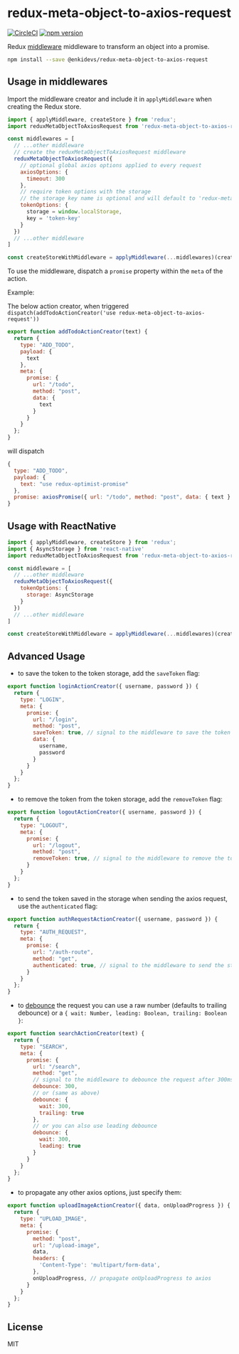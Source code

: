 redux-meta-object-to-axios-request
=============

[![CircleCI](https://circleci.com/gh/enkidevs/redux-meta-object-to-axios-request.svg?style=svg)](https://circleci.com/gh/enkidevs/redux-meta-object-to-axios-request)
[![npm version](https://img.shields.io/npm/v/@enkidevs/redux-meta-object-to-axios-request.svg?style=flat-square)](https://www.npmjs.com/package/@enkidevs/redux-meta-object-to-axios-request)

Redux [middleware](http://rackt.github.io/redux/docs/advanced/Middleware.html) middleware to transform an object into a promise.

```bash
npm install --save @enkidevs/redux-meta-object-to-axios-request
```

## Usage in middlewares

Import the middleware creator and include it in `applyMiddleware` when creating the Redux store.

```js
import { applyMiddleware, createStore } from 'redux';
import reduxMetaObjectToAxiosRequest from 'redux-meta-object-to-axios-request';

const middlewares = [
  // ...other middleware
  // create the reduxMetaObjectToAxiosRequest middleware
  reduxMetaObjectToAxiosRequest({
    // optional global axios options applied to every request
    axiosOptions: {
      timeout: 300
    },
    // require token options with the storage
    // the storage key name is optional and will default to 'redux-meta-object-to-axios-request-token-key'
    tokenOptions: {
      storage = window.localStorage,
      key = 'token-key'
    }
  })
  // ...other middleware
]

const createStoreWithMiddleware = applyMiddleware(...middlewares)(createStore);
```

To use the middleware, dispatch a `promise` property within the `meta` of the action.

Example:

The below action creator, when triggered `dispatch(addTodoActionCreator('use redux-meta-object-to-axios-request'))`

```js
export function addTodoActionCreator(text) {
  return {
    type: "ADD_TODO",
    payload: {
      text
    },
    meta: {
      promise: {
        url: "/todo",
        method: "post",
        data: {
          text
        }
      }
    }
  };
}
```

will dispatch

```js
{
  type: "ADD_TODO",
  payload: {
    text: "use redux-optimist-promise"
  },
  promise: axiosPromise({ url: "/todo", method: "post", data: { text } })
}
```

## Usage with ReactNative

```js
import { applyMiddleware, createStore } from 'redux';
import { AsyncStorage } from 'react-native'
import reduxMetaObjectToAxiosRequest from 'redux-meta-object-to-axios-request';

const middleware = [
  // ...other middleware
  reduxMetaObjectToAxiosRequest({
    tokenOptions: {
      storage: AsyncStorage
    }
  })
  // ...other middleware
]

const createStoreWithMiddleware = applyMiddleware(...middlewares)(createStore);
```

## Advanced Usage

- to save the token to the token storage, add the `saveToken` flag:

```js
export function loginActionCreator({ username, password }) {
  return {
    type: "LOGIN",
    meta: {
      promise: {
        url: "/login",
        method: "post",
        saveToken: true, // signal to the middleware to save the token in the storage
        data: {
          username,
          password
        }
      }
    }
  };
}
```

- to remove the token from the token storage, add the `removeToken` flag:

```js
export function logoutActionCreator({ username, password }) {
  return {
    type: "LOGOUT",
    meta: {
      promise: {
        url: "/logout",
        method: "post",
        removeToken: true, // signal to the middleware to remove the token from the storage
      }
    }
  };
}
```

- to send the token saved in the storage when sending the axios request, use the `authenticated` flag:

```js
export function authRequestActionCreator({ username, password }) {
  return {
    type: "AUTH_REQUEST",
    meta: {
      promise: {
        url: "/auth-route",
        method: "get",
        authenticated: true, // signal to the middleware to send the stored token along with the request
      }
    }
  };
}
```

- to [debounce](https://codepen.io/nem035/full/xdybvK/) the request you can use a raw number (defaults to trailing debounce) or a `{ wait: Number, leading: Boolean, trailing: Boolean }`:

```js
export function searchActionCreator(text) {
  return {
    type: "SEARCH",
    meta: {
      promise: {
        url: "/search",
        method: "get",
        // signal to the middleware to debounce the request after 300ms
        debounce: 300,
        // or (same as above)
        debounce: {
          wait: 300,
          trailing: true
        },
        // or you can also use leading debounce
        debounce: {
          wait: 300,
          leading: true
        }
      }
    }
  };
}
```

- to propagate any other axios options, just specify them:

```js
export function uploadImageActionCreator({ data, onUploadProgress }) {
  return {
    type: "UPLOAD_IMAGE",
    meta: {
      promise: {
        method: "post",
        url: "/upload-image",
        data,
        headers: {
          'Content-Type': 'multipart/form-data',
        },
        onUploadProgress, // propagate onUploadProgress to axios
      }
    }
  };
}
```

## License

  MIT
